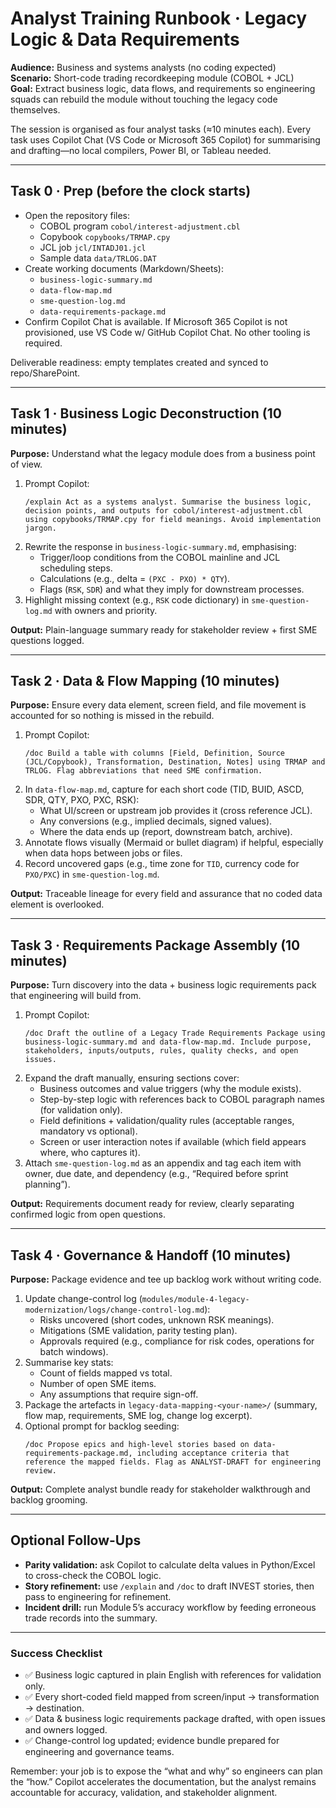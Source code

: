 # Analyst Training Runbook · Legacy Logic & Data Requirements

**Audience:** Business and systems analysts (no coding expected)  
**Scenario:** Short-code trading recordkeeping module (COBOL + JCL)  
**Goal:** Extract business logic, data flows, and requirements so engineering squads can rebuild the module without touching the legacy code themselves.

The session is organised as four analyst tasks (≈10 minutes each). Every task uses Copilot Chat (VS Code or Microsoft 365 Copilot) for summarising and drafting—no local compilers, Power BI, or Tableau needed.

---

## Task 0 · Prep (before the clock starts)
- Open the repository files:
  - COBOL program `cobol/interest-adjustment.cbl`
  - Copybook `copybooks/TRMAP.cpy`
  - JCL job `jcl/INTADJ01.jcl`
  - Sample data `data/TRLOG.DAT`
- Create working documents (Markdown/Sheets):
  - `business-logic-summary.md`
  - `data-flow-map.md`
  - `sme-question-log.md`
  - `data-requirements-package.md`
- Confirm Copilot Chat is available. If Microsoft 365 Copilot is not provisioned, use VS Code w/ GitHub Copilot Chat. No other tooling is required.

Deliverable readiness: empty templates created and synced to repo/SharePoint.

---

## Task 1 · Business Logic Deconstruction (10 minutes)
**Purpose:** Understand what the legacy module does from a business point of view.

1. Prompt Copilot:
   ```
   /explain Act as a systems analyst. Summarise the business logic, decision points, and outputs for cobol/interest-adjustment.cbl using copybooks/TRMAP.cpy for field meanings. Avoid implementation jargon.
   ```
2. Rewrite the response in `business-logic-summary.md`, emphasising:
   - Trigger/loop conditions from the COBOL mainline and JCL scheduling steps.
   - Calculations (e.g., delta = `(PXC - PXO) * QTY`).
   - Flags (`RSK`, `SDR`) and what they imply for downstream processes.
3. Highlight missing context (e.g., `RSK` code dictionary) in `sme-question-log.md` with owners and priority.

**Output:** Plain-language summary ready for stakeholder review + first SME questions logged.

---

## Task 2 · Data & Flow Mapping (10 minutes)
**Purpose:** Ensure every data element, screen field, and file movement is accounted for so nothing is missed in the rebuild.

1. Prompt Copilot:
   ```
   /doc Build a table with columns [Field, Definition, Source (JCL/Copybook), Transformation, Destination, Notes] using TRMAP and TRLOG. Flag abbreviations that need SME confirmation.
   ```
2. In `data-flow-map.md`, capture for each short code (TID, BUID, ASCD, SDR, QTY, PXO, PXC, RSK):
   - What UI/screen or upstream job provides it (cross reference JCL).  
   - Any conversions (e.g., implied decimals, signed values).  
   - Where the data ends up (report, downstream batch, archive).
3. Annotate flows visually (Mermaid or bullet diagram) if helpful, especially when data hops between jobs or files.
4. Record uncovered gaps (e.g., time zone for `TID`, currency code for `PXO/PXC`) in `sme-question-log.md`.

**Output:** Traceable lineage for every field and assurance that no coded data element is overlooked.

---

## Task 3 · Requirements Package Assembly (10 minutes)
**Purpose:** Turn discovery into the data + business logic requirements pack that engineering will build from.

1. Prompt Copilot:
   ```
   /doc Draft the outline of a Legacy Trade Requirements Package using business-logic-summary.md and data-flow-map.md. Include purpose, stakeholders, inputs/outputs, rules, quality checks, and open issues.
   ```
2. Expand the draft manually, ensuring sections cover:
   - Business outcomes and value triggers (why the module exists).  
   - Step-by-step logic with references back to COBOL paragraph names (for validation only).  
   - Field definitions + validation/quality rules (acceptable ranges, mandatory vs optional).  
   - Screen or user interaction notes if available (which field appears where, who captures it).
3. Attach `sme-question-log.md` as an appendix and tag each item with owner, due date, and dependency (e.g., “Required before sprint planning”).

**Output:** Requirements document ready for review, clearly separating confirmed logic from open questions.

---

## Task 4 · Governance & Handoff (10 minutes)
**Purpose:** Package evidence and tee up backlog work without writing code.

1. Update change-control log (`modules/module-4-legacy-modernization/logs/change-control-log.md`):
   - Risks uncovered (short codes, unknown RSK meanings).  
   - Mitigations (SME validation, parity testing plan).  
   - Approvals required (e.g., compliance for risk codes, operations for batch windows).
2. Summarise key stats:
   - Count of fields mapped vs total.  
   - Number of open SME items.  
   - Any assumptions that require sign-off.
3. Package the artefacts in `legacy-data-mapping-<your-name>/` (summary, flow map, requirements, SME log, change log excerpt).
4. Optional prompt for backlog seeding:
   ```
   /doc Propose epics and high-level stories based on data-requirements-package.md, including acceptance criteria that reference the mapped fields. Flag as ANALYST-DRAFT for engineering review.
   ```

**Output:** Complete analyst bundle ready for stakeholder walkthrough and backlog grooming.

---

## Optional Follow-Ups
- **Parity validation:** ask Copilot to calculate delta values in Python/Excel to cross-check the COBOL logic.  
- **Story refinement:** use `/explain` and `/doc` to draft INVEST stories, then pass to engineering for refinement.  
- **Incident drill:** run Module 5’s accuracy workflow by feeding erroneous trade records into the summary.

---

### Success Checklist
- ✅ Business logic captured in plain English with references for validation only.  
- ✅ Every short-coded field mapped from screen/input → transformation → destination.  
- ✅ Data & business logic requirements package drafted, with open issues and owners logged.  
- ✅ Change-control log updated; evidence bundle prepared for engineering and governance teams.

Remember: your job is to expose the “what and why” so engineers can plan the “how.” Copilot accelerates the documentation, but the analyst remains accountable for accuracy, validation, and stakeholder alignment.
